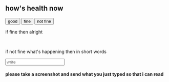 <html>
 <head> 
  <title> How's health now? </title>
 </head>
  <body>
   <h2> how's health now </h2>
   <button> good </button>
   <button> fine </button>
   <button> not fine </button>
   <br>
   <p> if fine then alright </p>
   <br>
   <p> if not fine what's happening then in short words </p>  
   <input type="text"
          placeholder="write">
   <br>
   <h4> please take a screenshot and send what you just typed so that i can read </h4>
  </body>
</html>
